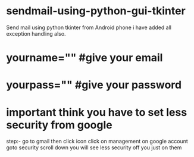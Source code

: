 # sendmail-using-python-gui-tkinter
Send mail using python tkinter from Android phone
i have added all exception handling also.
# yourname="" #give your email
# yourpass="" #give your password


# important think you have to set less security from google
step:-
go to gmail then click icon click on management on google account
goto security scroll down you will see less security off you just on them
